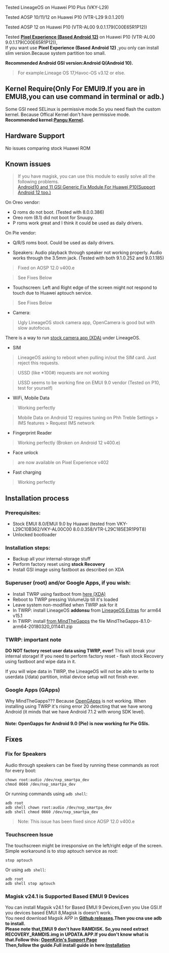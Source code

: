 Tested LineageOS on Huawei P10 Plus (VKY-L29)

Tested AOSP 10/11/12 on Huawei P10 (VTR-L29 9.0.1.201)

Tested AOSP 12 on Huawei P10 (VTR-AL00 9.0.1.179(C00E65R1P12))

Tested **[Pixel Experience (Based Android 12)](https://github.com/ponces/treble_build_pe/releases)** on Huawei P10 (VTR-AL00 9.0.1.179(C00E65R1P12)),  
If you want use **Pixel Experience (Based Android 12)** ,you only can install slim version.Because system partition too small.  
  
**Recommended Android GSI version:Android Q(Android 10).**  
> For example:Lineage OS 17,Havoc-OS v3.12 or else.  
  
## Kernel Require(Only For EMUI9.If you are in EMUI8,you can use command in terminal or adb.)  
Some GSI need SELinux is permissive mode.So you need flash the custom kernel. Because Offical Kernel don't have permissive mode.  
**Recommended kernel:[Pangu Kernel](https://github.com/maimaiguanfan/android_kernel_huawei_hi3660).**  

## Hardware Support

No issues comparing stock Huawei ROM

## Known issues  
  
> If you have magisk, you can use this module to easily solve all the following problems.  
> [Android10 and 11 GSI Generic Fix Module For Huawei P10(Support Android 12 too.)](https://github.com/Coconutat/GSI_Generic_Fix_Magisk_Module_For_Huawei_P10)  

On Oreo vendor:
- Q roms do not boot. (Tested with 8.0.0.386)
- Oreo rom (8.1) did not boot for Snuupy.
- P roms work great and I think it could be used as daily drivers.

On Pie vendor:
- Q/R/S roms boot. Could be used as daily drivers.

* Speakers: Audio playback through speaker not working properly. Audio works through the 3.5mm jack. (Tested with both 9.1.0.252 and 9.0.1.185)
> Fixed on AOSP 12.0 v400.e

> See Fixes Below

* Touchscreen: Left and Right edge of the screen might not respond to touch due to Huawei aptouch service.
> See Fixes Below

* Camera:
> Ugly LineageOS stock camera app, OpenCamera is good but with slow autofocus.

There is a way to run [stock camera app (XDA)](https://forum.xda-developers.com/showpost.php?p=76662319&postcount=225) under LineageOS.

* SIM
> LineageOS asking to reboot when pulling in/out the SIM card. Just reject this requests.

> USSD (like *100#) requests are not working

> USSD seems to be working fine on EMUI 9.0 vendor (Tested on P10, test for yourself)

* WiFi, Mobile Data
> Working perfectly

> Mobile Data on Android 12 requires tuning on Phh Treble Settings > IMS features > Request IMS network

* Fingerprint Reader
> Working perfectly (Broken on Android 12 v400.e)

* Face unlock
> are now available on Pixel Experience v402 

* Fast charging
> Working perfectly

## Installation process

### Prerequisites:

* Stock EMUI 8.0/EMUI 9.0 by Huawei (tested from VKY-L29C10B362/VKY-AL00C00 8.0.0.358/VTR-L29C185E3R1P9T8)
* Unlocked bootloader

### Installation steps:

* Backup all your internal-storage stuff
* Perform factory reset using **stock Recovery**
* Install GSI image using fastboot as described on XDA

### Superuser (root) and/or Google Apps, if you wish:

* Install TWRP using fastboot from [here (XDA)](https://forum.xda-developers.com/p10-plus/development/recovery-twrp-3-2-1-0-oreo-t3734993)
* Reboot to TWRP pressing VolumeUp till it's loaded
* Leave system non-modified when TWRP ask for it
* In TWRP: install LineageOS **addonsu** from [LineageOS Extras](https://download.lineageos.org/extras) for arm64 v15.1
* In TWRP: install [from MindTheGapps](http://downloads.codefi.re/jdcteam/javelinanddart/gapps) the file MindTheGapps-8.1.0-arm64-20180320_011441.zip

### TWRP: important note

**DO NOT factory reset user data using TWRP,  ever!** This will break your internal storage! If you need to perform factory reset - flash stock Recovery using fastboot and wipe data in it.

If you will wipe data in TWRP, the LineageOS will not be able to write to userdata (/data) partition, initial device setup will not finish ever.

### Google Apps (GApps)

Why MindTheGapps??? Because [OpenGApps](https://opengapps.org/) is not working. When installing using TWRP it's rising error 20 detecting that we have wrong Android (it minds that we have Android 7.1.2 with wrong SDK level).

#### Note: OpenGapps for Android 9.0 (Pie) is now working for Pie GSIs.

## Fixes

### Fix for Speakers
Audio through speakers can be fixed by running these commands as root for every boot:

    chown root:audio /dev/nxp_smartpa_dev
    chmod 0660 /dev/nxp_smartpa_dev

Or running commands using `adb shell`:

    adb root
    adb shell chown root:audio /dev/nxp_smartpa_dev
    adb shell chmod 0660 /dev/nxp_smartpa_dev

> Note: This issue has been fixed since AOSP 12.0 v400.e

### Touchscreen Issue
The touchscreen might be irresponsive on the left/right edge of the screen. Simple workaround is to stop aptouch service as root:

    stop aptouch
 
Or using `adb shell`:

    adb root
    adb shell stop aptouch


### Magisk v24.1 is Supported Based EMUI 9 Devices  
You can install Magsik v24.1 for Based EMUI 9 Devices,Even you Use GSI.If you devices based EMUI 8,Magisk is doesn't work.  
You need download Magsik APP in **[Github releases](https://github.com/topjohnwu/Magisk/releases/tag/v24.1).**Then you cna use adb to install.  
Please note that,**EMUI 9 don't have RAMDISK**.  So,you need extract RECOVERY_RAMDIS.img in UPDATA.APP.If you don't know what is that.Follow this: 
 **[OpenKirin's Support Page](https://openkirin.net/support/)**  
Then,follow the guide.Full install guide in here:**[Installation](https://topjohnwu.github.io/Magisk/install.html)**




